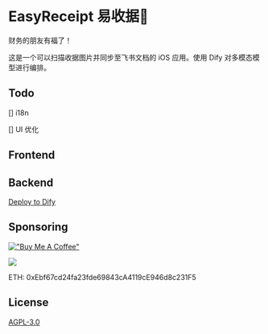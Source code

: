 # EasyReceipt 易收据🧾

财务的朋友有福了！

这是一个可以扫描收据图片并同步至飞书文档的 iOS 应用。使用 Dify 对多模态模型进行编排。

## Todo

[] i18n

[] UI 优化

## Frontend

## Backend

[Deploy to Dify](/EasyReceiptDify.yml)

## Sponsoring

[!["Buy Me A Coffee"](https://www.buymeacoffee.com/assets/img/custom_images/orange_img.png)](https://www.buymeacoffee.com/stvlynn)

[![](https://img.shields.io/static/v1?label=Sponsor&message=%E2%9D%A4&logo=GitHub&color=%23fe8e86)](https://github.com/sponsors/stvlynn)


ETH: 0xEbf67cd24fa23fde69843cA4119cE946d8c231F5

## License

[AGPL-3.0](./LICENSE)